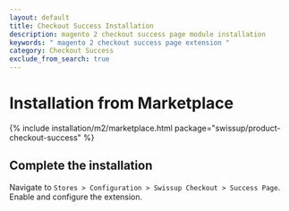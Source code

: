 ```yaml
---
layout: default
title: Checkout Success Installation
description: magento 2 checkout success page module installation
keywords: " magento 2 checkout success page extension "
category: Checkout Success
exclude_from_search: true
---
```


# Installation from Marketplace

{% include installation/m2/marketplace.html package="swissup/product-checkout-success" %}

## Complete the installation

Navigate to `Stores > Configuration > Swissup Checkout > Success Page`. Enable and configure the extension.
